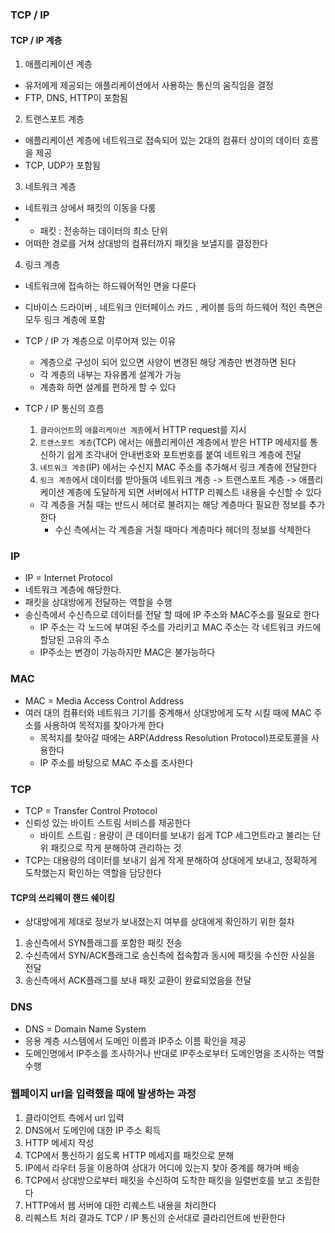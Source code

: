 ### TCP / IP 

#### TCP / IP 계층 

1. 애플리케이션 계층 
  - 유저에게 제공되는 애플리케이션에서 사용하는 통신의 움직임을 결정 
  - FTP, DNS, HTTP이 포함됨
2. 트랜스포트 계층 
  - 애플리케이션 계층에 네트워크로 접속되어 있는 2대의 컴퓨터 상이의 데이터 흐름을 제공 
  - TCP, UDP가 포함됨
3. 네트워크 계층 
  - 네트워크 상에서 패킷의 이동을 다룸 
  - * 패킷 : 전송하는 데이터의 최소 단위 
  - 어떠한 경로를 거쳐 상대방의 컴퓨터까지 패킷을 보낼지를 결정한다 
4. 링크 계층 
  - 네트워크에 접속하는 하드웨어적인 면을 다룬다 
  - 디바이스 드라이버 , 네트워크 인터페이스 카드 , 케이블 등의 하드웨어 적인 측면은 모두 링크 계층에 포함


- TCP / IP 가 계층으로 이루어져 있는 이유 
  - 계층으로 구성이 되어 있으면 사양이 변경된 해당 계층만 변경하면 된다 
  - 각 계층의 내부는 자유롭게 설계가 가능 
  - 계층화 하면 설계를 편하게 할 수 있다 

- TCP / IP 통신의 흐름 
  1. `클라이언트`의 `애플리케이션 계층`에서 HTTP request를 지시 
  2. `트랜스포트 계층`(TCP) 에서는 애플리케이션 계층에서 받은 HTTP 메세지를 통신하기 쉽게 조각내어 안내번호와 포트번호를 붙여 네트워크 계층에 전달 
  3. `네트워크 계층`(IP) 에서는 수신지 MAC 주소를 추가해서 링크 계층에 전달한다 
  4. `링크 계층`에서 데이터를 받아들여 네트워크 계층 -> 트랜스포트 계층 -> 애플리케이션 계층에 도달하게 되면 서버에서 HTTP 리퀘스트 내용을 수신할 수 있다 

  - 각 계층을 거칠 때는 반드시 헤더로 불려지는 해당 계층마다 필요한 정보를 추가한다 
    - 수신 측에서는 각 계층을 거칠 때마다 계층마다 헤더의 정보를 삭제한다 


### IP 

- IP = Internet Protocol
- 네트워크 계층에 해당한다. 
- 패킷을 상대방에게 전달하는 역할을 수행 
- 송신측에서 수신측으로 데이터를 전달 할 때에 IP 주소와 MAC주소를 필요로 한다
  - IP 주소는 각 노드에 부여된 주소를 가리키고 MAC 주소는 각 네트워크 카드에 할당된 고유의 주소 
  - IP주소는 변경이 가능하지만 MAC은 불가능하다 

### MAC 

- MAC = Media Access Control Address
- 여러 대의 컴퓨터와 네트워크 기기를 중계해서 상대방에게 도착 시킬 때에 MAC 주소를 사용하여 목적지를 찾아가게 한다 
  - 목적지를 찾아갈 때에는 ARP(Address Resolution Protocol)프로토콜을 사용한다 
  - IP 주소를 바탕으로 MAC 주소를 조사한다 

### TCP 

- TCP = Transfer Control Protocol 
- 신뢰성 있는 바이트 스트림 서비스를 제공한다 
  * 바이트 스트림 
    : 용량이 큰 데이터를 보내기 쉽게 TCP 세그먼트라고 불리는 단위 패킷으로 작게 분해하여 관리하는 것 
- TCP는 대용량의 데이터를 보내기 쉽게 작게 분해하여 상대에게 보내고, 정확하게 도착했는지 확인하는 역할을 담당한다 

#### TCP의 쓰리웨이 핸드 쉐이킹 

- 상대방에게 제대로 정보가 보내졌는지 여부를 상대에게 확인하기 위한 절차 

1. 송신측에서 SYN플래그를 포함한 패킷 전송 
2. 수신측에서 SYN/ACK플래그로 송신측에 접속함과 동시에 패킷을 수신한 사실을 전달 
3. 송신측에서 ACK플래그를 보내 패킷 교환이 완료되었음을 전달 


### DNS 

- DNS = Domain Name System 
- 응용 계층 시스템에서 도메인 이름과 IP주소 이름 확인을 제공 
- 도메인명에서 IP주소를 조사하거나 반대로 IP주소로부터 도메인명을 조사하는 역할 수행 


### 웹페이지 url을 입력했을 때에 발생하는 과정 

1. 클라이언트 측에서 url 입력 
2. DNS에서 도메인에 대한 IP 주소 획득 
3. HTTP 메세지 작성 
4. TCP에서 통신하기 쉽도록 HTTP 메세지를 패킷으로 분해 
5. IP에서 라우터 등을 이용하여 상대가 어디에 있는지 찾아 중계를 해가며 배송 
6. TCP에서 상대방으로부터 패킷을 수신하여 도착한 패킷을 일렬번호를 보고 조립한다 
7. HTTP에서 웹 서버에 대한 리퀘스트 내용을 처리한다
8. 리퀘스트 처리 결과도 TCP / IP 통신의 순서대로 클라리언트에 반환한다 
